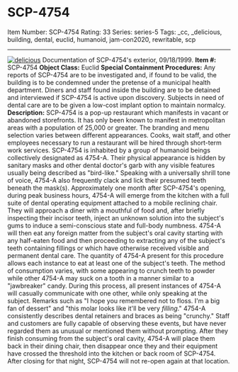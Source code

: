 # SCP-4754
Item Number: SCP-4754
Rating: 33
Series: series-5
Tags: _cc, _delicious, building, dental, euclid, humanoid, jam-con2020, rewritable, scp

---

[![delicious](https://scp-wiki.wdfiles.com/local--resized-images/scp-4754/delicious/medium.jpg)](https://scp-wiki.wdfiles.com/local--files/scp-4754/delicious)
Documentation of SCP-4754's exterior, 09/18/1999.
**Item #:** SCP-4754
**Object Class:** Euclid
**Special Containment Procedures:** Any reports of SCP-4754 are to be investigated and, if found to be valid, the building is to be condemned under the pretense of a municipal health department. Diners and staff found inside the building are to be detained and interviewed if SCP-4754 is active upon discovery. Subjects in need of dental care are to be given a low-cost implant option to maintain normalcy.
**Description:** SCP-4754 is a pop-up restaurant which manifests in vacant or abandoned storefronts. It has only been known to manifest in metropolitan areas with a population of 25,000 or greater. The branding and menu selection varies between different appearances. Cooks, wait staff, and other employees necessary to run a restaurant will be hired through short-term work services.
SCP-4754 is inhabited by a group of humanoid beings collectively designated as 4754-A. Their physical appearance is hidden by sanitary masks and other dental doctor's garb with any visible features usually being described as "bird-like." Speaking with a universally shrill tone of voice, 4754-A also frequently clack and lick their presumed teeth beneath the mask(s).
Approximately one month after SCP-4754's opening, during peak business hours, 4754-A will emerge from the kitchen with a full suite of dental operating equipment attached to a mobile reclining chair. They will approach a diner with a mouthful of food and, after briefly inspecting their incisor teeth, inject an unknown solution into the subject's gums to induce a semi-conscious state and full-body numbness.
4754-A will then eat any foreign matter from the subject's oral cavity starting with any half-eaten food and then proceeding to extracting any of the subject's teeth containing fillings or which have otherwise received visible and permanent dental care.
The quantity of 4754-A present for this procedure allows each instance to eat at least one of the subject's teeth. The method of consumption varies, with some appearing to crunch teeth to powder while other 4754-A may suck on a tooth in a manner similar to a "jawbreaker" candy.
During this process, all present instances of 4754-A will casually communicate with one other, while only speaking at the subject. Remarks such as "I hope you remembered not to floss. I'm a big fan of dessert" and "this molar looks like it'll be very _filling_." 4754-A consistently describes dental retainers and braces as being "crunchy."
Staff and customers are fully capable of observing these events, but have never regarded them as unusual or mentioned them without prompting.
After they finish consuming from the subject's oral cavity, 4754-A will place them back in their dining chair, then disappear once they and their equipment have crossed the threshold into the kitchen or back room of SCP-4754.
After closing for that night, SCP-4754 will not re-open again at that location.